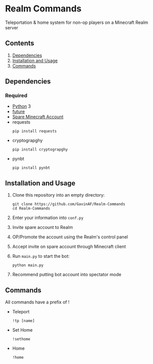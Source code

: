 
# Realm Commands
Teleportation & home system for non-op players on a Minecraft Realm server

## Contents
1. [Dependencies](#dependencies)
2. [Installation and Usage](#installation-and-usage)
3. [Commands](#commands)

## Dependencies

### Required
* [Python](http://python.org/) 3
* [future](http://python-future.org)
* [Spare Minecraft Account](http://minecraft.net)
* requests
	```
	pip install requests
	```
* cryptograpghy
	```
	pip install cryptograpghy
	```
* pynbt
	```
	pip install pynbt
	```

## Installation and Usage

1.  Clone this repository into an empty directory:
    ```
    git clone https://github.com/GavinAF/Realm-Commands
    cd Realm-Commands
    ```

2.  Enter your information into `conf.py`

3.  Invite spare account to Realm

4.  OP/Promote the account using the Realm's control panel

5.  Accept invite on spare account through Minecraft client

6.  Run `main.py` to start the bot:
    ```
    python main.py
    ```

7. Recommend putting bot account into spectator mode

## Commands
All commands have a prefix of !

* Teleport
	```
	!tp [name]
	```
* Set Home
	```
	!sethome
	```
* Home
	```
	!home
	```

